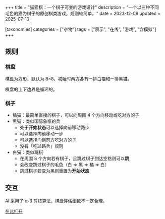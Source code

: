 +++
title = "猫猫棋：一个棋子可变的游戏设计"
description = "一个以三种不同毛色的猫为棋子的原创棋类游戏，规则较简单。"
date = 2023-12-09
updated = 2025-07-13

[taxonomies]
categories = ["杂物"]
tags = ["展示", "在线", "游戏", "含模拟"]
+++

## 规则
### 棋盘
棋盘为方形，默认为 8×8，初始时两方各有一排白猫和一排黑猫。

棋盘的上下边界是循环的。

### 棋子
* 橘猫：最简单直接的棋子，可以向周围 4 个方向移动或吃对方的子
* 黑猫：类似国际象棋的兵
	* 处于**开始状态**可以选择向前移动两步
	* 可以选择向前移动一步
	* 可以选择向侧前方吃对方的子
	* 没有「吃过路兵」规则
* 白猫：类似跳棋
	* 在周围 8 个方向若有棋子，且跳过棋子到达空格则可以**跳**
	* 会改变跳过棋子的毛色（白 => 黑 => 橘 => 白）
	* 跳过棋子若变为黑则重置为**开始状态**

## 交互
AI 采用了 α-β 剪枝算法。棋盘评估函数不一定合理。

[在此打开](/playground/cat_chess.html)
